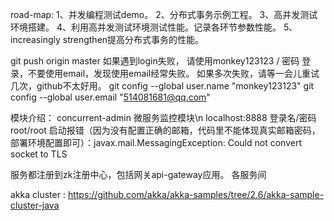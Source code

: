 road-map:
1、并发编程测试demo。
2、分布式事务示例工程。
3、高并发测试环境搭建。
4、利用高并发测试环境测试性能。记录各环节参数性能。
5、increasingly strengthen提高分布式事务的性能。

git push origin master 如果遇到login失败，
请使用monkey123123 / 密码 登录，不要使用email，发现使用email经常失败。
如果多次失败，请等一会儿重试几次，github不太好用。
git config --global user.name "monkey123123"
git config --global user.email "514081681@qq.com"

模块介绍：
concurrent-admin 微服务监控模块\n
localhost:8888 登录名/密码 root/root 
启动报错（因为没有配置正确的邮箱，代码里不能体现真实邮箱密码，部署环境配置即可）：javax.mail.MessagingException: Could not convert socket to TLS

服务都注册到zk注册中心，包括网关api-gateway应用。
各服务间

akka cluster : https://github.com/akka/akka-samples/tree/2.6/akka-sample-cluster-java
